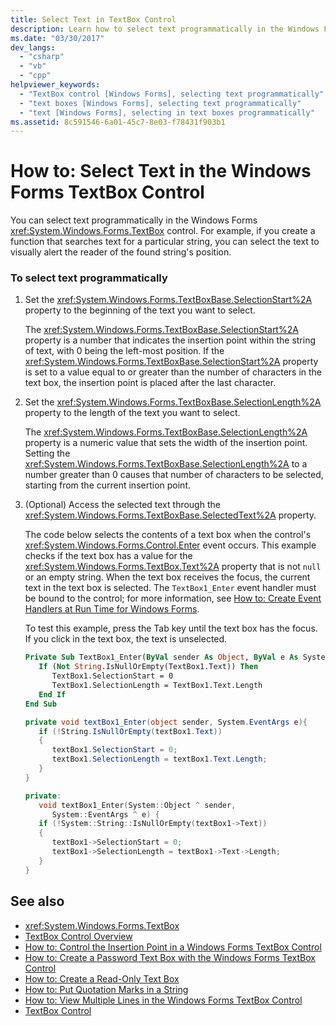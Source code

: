 ```yaml
---
title: Select Text in TextBox Control
description: Learn how to select text programmatically in the Windows Forms TextBox control. Also learn how to visually alert the reader of the found string's position. 
ms.date: "03/30/2017"
dev_langs: 
  - "csharp"
  - "vb"
  - "cpp"
helpviewer_keywords: 
  - "TextBox control [Windows Forms], selecting text programmatically"
  - "text boxes [Windows Forms], selecting text programmatically"
  - "text [Windows Forms], selecting in text boxes programmatically"
ms.assetid: 8c591546-6a01-45c7-8e03-f78431f903b1
---
```

# How to: Select Text in the Windows Forms TextBox Control

You can select text programmatically in the Windows Forms <xref:System.Windows.Forms.TextBox> control. For example, if you create a function that searches text for a particular string, you can select the text to visually alert the reader of the found string's position.  
  
### To select text programmatically  
  
1. Set the <xref:System.Windows.Forms.TextBoxBase.SelectionStart%2A> property to the beginning of the text you want to select.  
  
     The <xref:System.Windows.Forms.TextBoxBase.SelectionStart%2A> property is a number that indicates the insertion point within the string of text, with 0 being the left-most position. If the <xref:System.Windows.Forms.TextBoxBase.SelectionStart%2A> property is set to a value equal to or greater than the number of characters in the text box, the insertion point is placed after the last character.  
  
2. Set the <xref:System.Windows.Forms.TextBoxBase.SelectionLength%2A> property to the length of the text you want to select.  
  
     The <xref:System.Windows.Forms.TextBoxBase.SelectionLength%2A> property is a numeric value that sets the width of the insertion point. Setting the <xref:System.Windows.Forms.TextBoxBase.SelectionLength%2A> to a number greater than 0 causes that number of characters to be selected, starting from the current insertion point.  
  
3. (Optional) Access the selected text through the <xref:System.Windows.Forms.TextBoxBase.SelectedText%2A> property.  
  
     The code below selects the contents of a text box when the control's <xref:System.Windows.Forms.Control.Enter> event occurs. This example checks if the text box has a value for the <xref:System.Windows.Forms.TextBox.Text%2A> property that is not `null` or an empty string. When the text box receives the focus, the current text in the text box is selected. The `TextBox1_Enter` event handler must be bound to the control; for more information, see [How to: Create Event Handlers at Run Time for Windows Forms](../how-to-create-event-handlers-at-run-time-for-windows-forms.md).  
  
     To test this example, press the Tab key until the text box has the focus. If you click in the text box, the text is unselected.  
  
    ```vb  
    Private Sub TextBox1_Enter(ByVal sender As Object, ByVal e As System.EventArgs) Handles TextBox1.Enter  
       If (Not String.IsNullOrEmpty(TextBox1.Text)) Then  
          TextBox1.SelectionStart = 0  
          TextBox1.SelectionLength = TextBox1.Text.Length  
       End If  
    End Sub  
    ```  
  
    ```csharp  
    private void textBox1_Enter(object sender, System.EventArgs e){  
       if (!String.IsNullOrEmpty(textBox1.Text))  
       {  
          textBox1.SelectionStart = 0;  
          textBox1.SelectionLength = textBox1.Text.Length;  
       }  
    }  
    ```  
  
    ```cpp  
    private:  
       void textBox1_Enter(System::Object ^ sender,  
          System::EventArgs ^ e) {  
       if (!System::String::IsNullOrEmpty(textBox1->Text))  
       {  
          textBox1->SelectionStart = 0;  
          textBox1->SelectionLength = textBox1->Text->Length;  
       }  
    }  
    ```  
  
## See also

- <xref:System.Windows.Forms.TextBox>
- [TextBox Control Overview](textbox-control-overview-windows-forms.md)
- [How to: Control the Insertion Point in a Windows Forms TextBox Control](how-to-control-the-insertion-point-in-a-windows-forms-textbox-control.md)
- [How to: Create a Password Text Box with the Windows Forms TextBox Control](how-to-create-a-password-text-box-with-the-windows-forms-textbox-control.md)
- [How to: Create a Read-Only Text Box](how-to-create-a-read-only-text-box-windows-forms.md)
- [How to: Put Quotation Marks in a String](how-to-put-quotation-marks-in-a-string-windows-forms.md)
- [How to: View Multiple Lines in the Windows Forms TextBox Control](how-to-view-multiple-lines-in-the-windows-forms-textbox-control.md)
- [TextBox Control](textbox-control-windows-forms.md)

